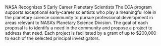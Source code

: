 NASA Recognizes 5 Early Career Planetary Scientists 
 The ECA program supports exceptional early-career scientists who play a meaningful role in the planetary science community to pursue professional development in areas relevant to NASA’s Planetary Science Division. The goal of each proposal is to identify a need in the community and propose a project to address that need. Each project is facilitated by a grant of up to $200,000 to each of the selected principal investigators.
